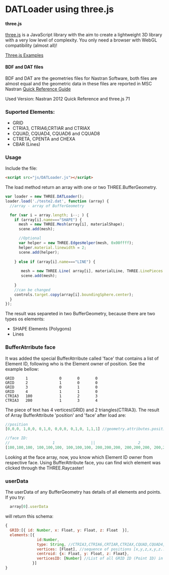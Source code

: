 DATLoader using three.js
========

#### three.js ####
[three.js](http://threejs.org/) is a JavaScript library with the aim to create a lightweight 3D library with a very low level of complexity.
You only need a browser with WebGL compatibility (almost all)!

[Three.js Examples](http://threejs.org/examples/)

#### BDF and DAT files ####

BDF and DAT are the geometries files for Nastran Software, both files are almost equal and the geometric data in these files are reported in MSC Nastran [Quick Reference Guide](https://simcompanion.mscsoftware.com/infocenter/index?page=content&id=DOC10004)

Used Version: Nastran 2012 Quick Reference and three.js 71

### Suported Elements: ###
- GRID
- CTRIA3, CTRIA6,CRTIAR and CTRIAX
- CQUAD, CQUAD4, CQUAD6 and CQUAD8 
- CTRETA, CPENTA and CHEXA
- CBAR (Lines)


### Usage ###

Include the file:
```html
<script src="js/DATLoader.js"></script>
```

The load method return an array with one or two THREE.BufferGeometry.
```javascript
var loader = new THREE.DATLoader();    
loader.load('./teste2.dat', function (array) { 
  //array - array of BufferGeometry      

  for (var i = array.length; i--; ) {
    if (array[i].name==="SHAPE") {
      mesh = new THREE.Mesh(array[i], materialShape);
      scene.add(mesh);

      //Optional
      var helper = new THREE.EdgesHelper(mesh, 0x00ffff);
      helper.material.linewidth = 2; 
      scene.add(helper);
      
    } else if (array[i].name==="LINE") {  
    
       mesh = new THREE.Line( array[i], materialLine, THREE.LinePieces );
       scene.add(mesh);
       
    }        
    //can be changed
    controls.target.copy(array[i].boundingSphere.center); 
  }
});
```

The result was separeted in two BufferGeometry, because there are two types os elements:
- SHAPE Elements (Polygons)
- Lines

### BufferAtrribute face ###
It was added the special BufferAtrribute called 'face' that contains a list of Element ID, following who is the Element owner of position. See the example bellow:

```text
GRID     1              0       0       0      
GRID     2              1       0       0      
GRID     3              0       1       0      
GRID     4              1       1       0      
CTRIA3   100            1       2       3
CTRIA3   200            1       3       4      
```
The piece of text has 4 vertices(GRID) and 2 triangles(CTRIA3). The result of Array BufferAttribute 'position' and 'face' after load are:

```javascript
//position
[0,0,0, 1,0,0, 0,1,0, 0,0,0, 0,1,0, 1,1,1] //geometry.attributes.position.array

//face ID:
//                   1                ||                   2                    //intersect.face -> THREE.Raycaster
[100,100,100, 100,100,100, 100,100,100, 200,200,200, 200,200,200, 200,200,200,] //geometry.attributes.face.array

```
Looking at the face array, now, you know which Element ID owner from respective face.
Using BufferAttribute face, you can find wich element was clicked through the THREE.Raycaster!

### userData ###

The userData of any BufferGeometry has details of all elements and points. If you try:
```javascript
  array[0].userData
```
will return this schema:
```javascript
{
  GRID:[{ id: Number, x: Float, y: Float, z: Float  }],
  elements:[{
              id:Number,
              type: String, //CTRIA3,CTRIA6,CRTIAR,CTRIAX,CQUAD,CQUAD4,CQUAD6,CQUAD8,CTRETA,CPENTA or CHEXA
              vertices: [Float], //sequence of positions [x,y,z,x,y,z...]
              centroid: {x: Float, y: Float, z: Float},
              verticesID: [Number] //List of all GRID ID (Point ID) in usage
            }]
}
```

